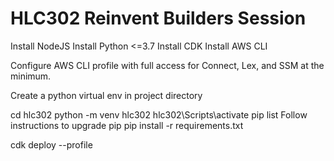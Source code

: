 
# HLC302 Reinvent Builders Session

Install NodeJS
Install Python <=3.7
Install CDK
Install AWS CLI

Configure AWS CLI profile with full access for Connect, Lex, and SSM at the minimum.

Create a python virtual env in project directory

cd hlc302
python -m venv hlc302
hlc302\Scripts\activate
pip list
Follow instructions to upgrade pip
pip install -r requirements.txt

cdk deploy --profile <aws cli profile name>